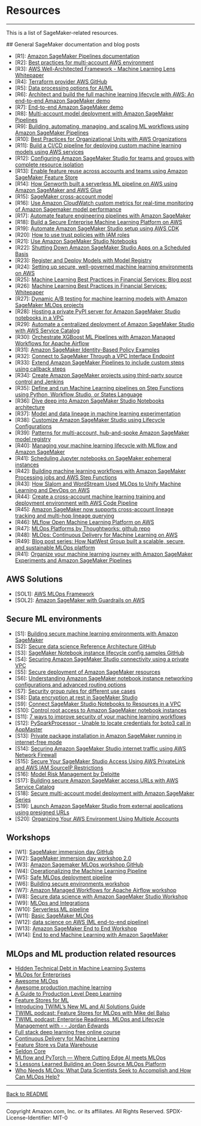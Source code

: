 # Resources
---

This is a list of SageMaker-related resources.

## General SageMaker documentation and blog posts
- [R1]: [Amazon SageMaker Pipelines documentation](https://docs.aws.amazon.com/sagemaker/latest/dg/pipelines-sdk.html)
- [R2]: [Best practices for multi-account AWS environment](https://aws.amazon.com/organizations/getting-started/best-practices/)
- [R3]: [AWS Well-Architected Framework - Machine Learning Lens Whitepaper](https://d1.awsstatic.com/whitepapers/architecture/wellarchitected-Machine-Learning-Lens.pdf)  
- [R4]: [Terraform provider AWS GitHub](https://github.com/hashicorp/terraform-provider-aws)
- [R5]: [Data processing options for AI/ML](https://aws.amazon.com/blogs/machine-learning/data-processing-options-for-ai-ml/)
- [R6]: [Architect and build the full machine learning lifecycle with AWS: An end-to-end Amazon SageMaker demo](https://aws.amazon.com/blogs/machine-learning/architect-and-build-the-full-machine-learning-lifecycle-with-amazon-sagemaker/)
- [R7]: [End-to-end Amazon SageMaker demo](https://github.com/aws/amazon-sagemaker-examples/tree/master/end_to_end)
- [R8]: [Multi-account model deployment with Amazon SageMaker Pipelines](https://aws.amazon.com/blogs/machine-learning/multi-account-model-deployment-with-amazon-sagemaker-pipelines/)
- [R9]: [Building, automating, managing, and scaling ML workflows using Amazon SageMaker Pipelines](https://aws.amazon.com/blogs/machine-learning/building-automating-managing-and-scaling-ml-workflows-using-amazon-sagemaker-pipelines/)
- [R10]: [Best Practices for Organizational Units with AWS Organizations](https://aws.amazon.com/blogs/mt/best-practices-for-organizational-units-with-aws-organizations/)
- [R11]: [Build a CI/CD pipeline for deploying custom machine learning models using AWS services](https://aws.amazon.com/blogs/machine-learning/build-a-ci-cd-pipeline-for-deploying-custom-machine-learning-models-using-aws-services/)
- [R12]: [Configuring Amazon SageMaker Studio for teams and groups with complete resource isolation](https://aws.amazon.com/fr/blogs/machine-learning/configuring-amazon-sagemaker-studio-for-teams-and-groups-with-complete-resource-isolation/)
- [R13]: [Enable feature reuse across accounts and teams using Amazon SageMaker Feature Store](https://aws.amazon.com/blogs/machine-learning/enable-feature-reuse-across-accounts-and-teams-using-amazon-sagemaker-feature-store/)
- [R14]: [How Genworth built a serverless ML pipeline on AWS using Amazon SageMaker and AWS Glue](https://aws.amazon.com/blogs/machine-learning/how-genworth-built-a-serverless-ml-pipeline-on-aws-using-amazon-sagemaker-and-aws-glue/)
- [R15]: [SageMaker cross-account model](https://aws.amazon.com/premiumsupport/knowledge-center/sagemaker-cross-account-model/)
- [R16]: [Use Amazon CloudWatch custom metrics for real-time monitoring of Amazon Sagemaker model performance](https://aws.amazon.com/blogs/machine-learning/use-amazon-cloudwatch-custom-metrics-for-real-time-monitoring-of-amazon-sagemaker-model-performance/)
- [R17]: [Automate feature engineering pipelines with Amazon SageMaker](https://aws.amazon.com/blogs/machine-learning/automate-feature-engineering-pipelines-with-amazon-sagemaker/)
- [R18]: [Build a Secure Enterprise Machine Learning Platform on AWS](https://docs.aws.amazon.com/whitepapers/latest/build-secure-enterprise-ml-platform/build-secure-enterprise-ml-platform.html)
- [R19]: [Automate Amazon SageMaker Studio setup using AWS CDK](https://aws.amazon.com/blogs/machine-learning/automate-amazon-sagemaker-studio-setup-using-aws-cdk/)
- [R20]: [How to use trust policies with IAM roles](https://aws.amazon.com/blogs/security/how-to-use-trust-policies-with-iam-roles/)
- [R21]: [Use Amazon SageMaker Studio Notebooks](https://docs.aws.amazon.com/sagemaker/latest/dg/notebooks.html)
- [R22]: [Shutting Down Amazon SageMaker Studio Apps on a Scheduled Basis](https://medium.com/swlh/shutting-down-amazon-sagemaker-studio-kernelgateways-automatically-with-aws-lambda-41e93afef06b)
- [R23]: [Register and Deploy Models with Model Registry](https://docs.aws.amazon.com/sagemaker/latest/dg/model-registry.html)
- [R24]: [Setting up secure, well-governed machine learning environments on AWS](https://aws.amazon.com/blogs/mt/setting-up-machine-learning-environments-aws/)
- [R25]: [Machine Learning Best Practices in Financial Services: Blog post](https://aws.amazon.com/blogs/machine-learning/machine-learning-best-practices-in-financial-services/)
- [R26]: [Machine Learning Best Practices in Financial Services: Whitepaper](https://d1.awsstatic.com/whitepapers/machine-learning-in-financial-services-on-aws.pdf)
- [R27]: [Dynamic A/B testing for machine learning models with Amazon SageMaker MLOps projects](https://aws.amazon.com/blogs/machine-learning/dynamic-a-b-testing-for-machine-learning-models-with-amazon-sagemaker-mlops-projects/)
- [R28]: [Hosting a private PyPI server for Amazon SageMaker Studio notebooks in a VPC](https://aws.amazon.com/blogs/machine-learning/hosting-a-private-pypi-server-for-amazon-sagemaker-studio-notebooks-in-a-vpc/)
- [R29]: [Automate a centralized deployment of Amazon SageMaker Studio with AWS Service Catalog](https://aws.amazon.com/blogs/machine-learning/automate-a-centralized-deployment-of-amazon-sagemaker-studio-with-aws-service-catalog/)
- [R30]: [Orchestrate XGBoost ML Pipelines with Amazon Managed Workflows for Apache Airflow](https://aws.amazon.com/blogs/machine-learning/orchestrate-xgboost-ml-pipelines-with-amazon-managed-workflows-for-apache-airflow/)
- [R31]: [Amazon SageMaker Identity-Based Policy Examples](https://docs.aws.amazon.com/sagemaker/latest/dg/security_iam_id-based-policy-examples.html)
- [R32]: [Connect to SageMaker Through a VPC Interface Endpoint](https://docs.aws.amazon.com/sagemaker/latest/dg/interface-vpc-endpoint.html)
- [R33]: [Extend Amazon SageMaker Pipelines to include custom steps using callback steps](https://aws.amazon.com/blogs/machine-learning/extend-amazon-sagemaker-pipelines-to-include-custom-steps-using-callback-steps/)
- [R34]: [Create Amazon SageMaker projects using third-party source control and Jenkins](https://aws.amazon.com/blogs/machine-learning/create-amazon-sagemaker-projects-using-third-party-source-control-and-jenkins/)
- [R35]: [Define and run Machine Learning pipelines on Step Functions using Python, Workflow Studio, or States Language](https://aws.amazon.com/blogs/machine-learning/define-and-run-machine-learning-pipelines-on-step-functions-using-python-workflow-studio-or-states-language/)
- [R36]: [Dive deep into Amazon SageMaker Studio Notebooks architecture](https://aws.amazon.com/blogs/machine-learning/dive-deep-into-amazon-sagemaker-studio-notebook-architecture/)
- [R37]: [Model and data lineage in machine learning experimentation](https://aws.amazon.com/blogs/machine-learning/model-and-data-lineage-in-machine-learning-experimentation/)
- [R38]: [Customize Amazon SageMaker Studio using Lifecycle Configurations](https://aws.amazon.com/blogs/machine-learning/customize-amazon-sagemaker-studio-using-lifecycle-configurations/)
- [R39]: [Patterns for multi-account, hub-and-spoke Amazon SageMaker model registry](https://aws.amazon.com/blogs/machine-learning/patterns-for-multi-account-hub-and-spoke-amazon-sagemaker-model-registry/)
- [R40]: [Managing your machine learning lifecycle with MLflow and Amazon SageMaker](https://aws.amazon.com/blogs/machine-learning/managing-your-machine-learning-lifecycle-with-mlflow-and-amazon-sagemaker/)
- [R41]: [Scheduling Jupyter notebooks on SageMaker ephemeral instances](https://aws.amazon.com/blogs/machine-learning/scheduling-jupyter-notebooks-on-sagemaker-ephemeral-instances/)
- [R42]: [Building machine learning workflows with Amazon SageMaker Processing jobs and AWS Step Functions](https://aws.amazon.com/blogs/machine-learning/building-machine-learning-workflows-with-amazon-sagemaker-processing-jobs-and-aws-step-functions/)
- [R43]: [How Slalom and WordStream Used MLOps to Unify Machine Learning and DevOps on AWS](https://aws.amazon.com/blogs/apn/how-slalom-and-wordstream-used-mlops-to-unify-machine-learning-and-devops-on-aws/)
- [R44]: [Create a cross-account machine learning training and deployment environment with AWS Code Pipeline](https://aws.amazon.com/blogs/machine-learning/create-a-cross-account-machine-learning-training-and-deployment-environment-with-aws-code-pipeline/)
- [R45]: [Amazon SageMaker now supports cross-account lineage tracking and multi-hop lineage querying](https://aws.amazon.com/about-aws/whats-new/2021/12/amazon-sagemaker-cross-account-lineage-tracking-query/)
- [R46]: [MLflow Open Machine Learning Platform on AWS](https://github.com/aws-samples/aws-mlflow-sagemaker-cdk)
- [R47]: [MLOps Platforms by Thoughtworks: github repo](https://github.com/thoughtworks/mlops-platforms)
- [R48]: [MLOps: Continuous Delivery for Machine Learning on AWS](https://d1.awsstatic.com/whitepapers/mlops-continuous-delivery-machine-learning-on-aws.pdf)
- [R49]: [Blog post series: How NatWest Group built a scalable, secure, and sustainable MLOps platform](https://aws.amazon.com/blogs/machine-learning/part-1-how-natwest-group-built-a-scalable-secure-and-sustainable-mlops-platform/)
- [R41]: [Organize your machine learning journey with Amazon SageMaker Experiments and Amazon SageMaker Pipelines](https://aws.amazon.com/blogs/machine-learning/organize-your-machine-learning-journey-with-amazon-sagemaker-experiments-and-amazon-sagemaker-pipelines/)

## AWS Solutions
- [SOL1]: [AWS MLOps Framework](https://aws.amazon.com/solutions/implementations/aws-mlops-framework/)
- [SOL2]: [Amazon SageMaker with Guardrails on AWS](https://aws.amazon.com/quickstart/architecture/amazon-sagemaker-with-guardrails/)

## Secure ML environments
- [S1]: [Building secure machine learning environments with Amazon SageMaker](https://aws.amazon.com/blogs/machine-learning/building-secure-machine-learning-environments-with-amazon-sagemaker/)
- [S2]: [Secure data science Reference Architecture GitHub](https://github.com/aws-samples/secure-data-science-reference-architecture)
- [S3]: [SageMaker Notebook instance lifecycle config samples GitHub](https://github.com/aws-samples/amazon-sagemaker-notebook-instance-lifecycle-config-samples)
- [S4]: [Securing Amazon SageMaker Studio connectivity using a private VPC](https://aws.amazon.com/blogs/machine-learning/securing-amazon-sagemaker-studio-connectivity-using-a-private-vpc/)
- [S5]: [Secure deployment of Amazon SageMaker resources](https://aws.amazon.com/blogs/security/secure-deployment-of-amazon-sagemaker-resources/)
- [S6]: [Understanding Amazon SageMaker notebook instance networking configurations and advanced routing options](https://aws.amazon.com/blogs/machine-learning/understanding-amazon-sagemaker-notebook-instance-networking-configurations-and-advanced-routing-options/)
- [S7]: [Security group rules for different use cases](https://docs.aws.amazon.com/AWSEC2/latest/UserGuide/security-group-rules-reference.html)
- [S8]: [Data encryption at rest in SageMaker Studio](https://docs.aws.amazon.com/sagemaker/latest/dg/encryption-at-rest-studio.html)
- [S9]: [Connect SageMaker Studio Notebooks to Resources in a VPC](https://docs.aws.amazon.com/sagemaker/latest/dg/studio-notebooks-and-internet-access.html)
- [S10]: [Control root access to Amazon SageMaker notebook instances](https://aws.amazon.com/blogs/machine-learning/control-root-access-to-amazon-sagemaker-notebook-instances/)  
- [S11]: [7 ways to improve security of your machine learning workflows](https://aws.amazon.com/blogs/security/7-ways-to-improve-security-of-your-machine-learning-workflows/)
- [S12]: [PySparkProcessor - Unable to locate credentials for boto3 call in AppMaster](https://github.com/aws/amazon-sagemaker-examples/issues/1689)
- [S13]: [Private package installation in Amazon SageMaker running in internet-free mode](https://aws.amazon.com/blogs/machine-learning/private-package-installation-in-amazon-sagemaker-running-in-internet-free-mode/)
- [S14]: [Securing Amazon SageMaker Studio internet traffic using AWS Network Firewall](https://aws.amazon.com/blogs/machine-learning/securing-amazon-sagemaker-studio-internet-traffic-using-aws-network-firewall/)
- [S15]: [Secure Your SageMaker Studio Access Using AWS PrivateLink and AWS IAM SourceIP Restrictions](https://aws.amazon.com/about-aws/whats-new/2020/12/secure-sagemaker-studio-access-using-aws-privatelink-aws-iam-sourceip-restrictions/)
- [S16]: [Model Risk Management by Deloitte](https://www2.deloitte.com/content/dam/Deloitte/fr/Documents/risk/deloitte_model-risk-management_plaquette.pdf)
- [S17]: [Building secure Amazon SageMaker access URLs with AWS Service Catalog](https://aws.amazon.com/blogs/mt/building-secure-amazon-sagemaker-access-urls-with-aws-service-catalog/)
- [S18]: [Secure multi-account model deployment with Amazon SageMaker Series](https://aws.amazon.com/blogs/machine-learning/part-1-secure-multi-account-model-deployment-with-amazon-sagemaker/)
- [S19]: [Launch Amazon SageMaker Studio from external applications using presigned URLs](https://aws.amazon.com/blogs/machine-learning/launch-amazon-sagemaker-studio-from-external-applications-using-presigned-urls/)
- [S20]: [Organizing Your AWS Environment Using Multiple Accounts](https://docs.aws.amazon.com/whitepapers/latest/organizing-your-aws-environment/organizing-your-aws-environment.html)

## Workshops
- [W1]: [SageMaker immersion day GitHub](https://github.com/aws-samples/amazon-sagemaker-immersion-day)  
- [W2]: [SageMaker immersion day workshop 2.0](https://sagemaker-immersionday.workshop.aws/)  
- [W3]: [Amazon Sagemaker MLOps workshop GitHub](https://github.com/awslabs/amazon-sagemaker-mlops-workshop)
- [W4]: [Operationalizing the Machine Learning Pipeline](https://operational-machine-learning-pipeline.workshop.aws/)
- [W5]: [Safe MLOps deployment pipeline](https://mlops-safe-deployment-pipeline.workshop.aws/)
- [W6]: [Building secure environments workshop](https://sagemaker-workshop.com/security_for_sysops.html)
- [W7]: [Amazon Managed Workflows for Apache Airflow workshop](https://amazon-mwaa-for-analytics.workshop.aws/en/)
- [W8]: [Secure data science with Amazon SageMaker Studio Workshop](https://catalog.us-east-1.prod.workshops.aws/v2/workshops/c882cd42-8ec8-4112-9469-9fab33471e85/en-US)
- [W9]: [MLOps and Integrations](https://mlops-and-integrations.workshop.aws/)
- [W10]: [Serverless ML pipeline](https://github.com/dylan-tong-aws/aws-serverless-ml-pipeline)
- [W11]: [Basic SageMaker MLOps](https://github.com/aws-samples/mlops-amazon-sagemaker-devops-with-ml)
- [W12]: [data science on AWS (ML end-to-end pipeline)](https://github.com/data-science-on-aws/workshop)
- [W13]: [Amazon SageMaker End to End Workshop](https://github.com/aws-samples/sagemaker-end-to-end-workshop)
- [W14]: [End to end Machine Learning with Amazon SageMaker](https://github.com/aws-samples/amazon-sagemaker-build-train-deploy)

## MLOps and ML production related resources
- [Hidden Technical Debt in Machine Learning Systems](https://papers.nips.cc/paper/2015/hash/86df7dcfd896fcaf2674f757a2463eba-Abstract.html)
- [MLOps for Enterprises](https://github.com/aws-samples/sagemaker-custom-project-templates/tree/main/mlops-multi-account-cdk)
- [Awesome MLOps](https://github.com/visenger/awesome-mlops)
- [Awesome production machine learning](https://github.com/EthicalML/awesome-production-machine-learning)
- [A Guide to Production Level Deep Learning](https://github.com/alirezadir/Production-Level-Deep-Learning)
- [Feature Stores for ML](https://www.featurestore.org/)
- [Introducing TWIML’s New ML and AI Solutions Guide](https://twimlai.com/solutions/introducing-twiml-ml-ai-solutions-guide/)
- [TWIML podcast: Feature Stores for MLOps with Mike del Balso](https://twimlai.com/feature-stores-for-mlops-with-mike-del-balso/)
- [TWIML podcast: Enterprise Readiness, MLOps and Lifecycle Management with - - Jordan Edwards](https://twimlai.com/twiml-talk-321-enterprise-readiness-mlops-and-lifecycle-management-with-jordan-edwards/)
- [Full stack deep learning free online course](https://course.fullstackdeeplearning.com/)
- [Continuous Delivery for Machine Learning](https://martinfowler.com/articles/cd4ml.html)
- [Feature Store vs Data Warehouse](https://medium.com/data-for-ai/feature-store-vs-data-warehouse-306d1567c100)
- [Seldon Core](https://docs.seldon.io/projects/seldon-core/en/latest/)
- [MLflow and PyTorch — Where Cutting Edge AI meets MLOps](https://medium.com/pytorch/mlflow-and-pytorch-where-cutting-edge-ai-meets-mlops-1985cf8aa789)
- [5 Lessons Learned Building an Open Source MLOps Platform](https://towardsdatascience.com/5-lessons-learned-building-an-open-source-mlops-platform-624574a44c09)
- [Who Needs MLOps: What Data Scientists Seek to Accomplish and How Can MLOps Help?](https://arxiv.org/abs/2103.08942)

---

[Back to README](../README.md)

---

Copyright Amazon.com, Inc. or its affiliates. All Rights Reserved.
SPDX-License-Identifier: MIT-0
